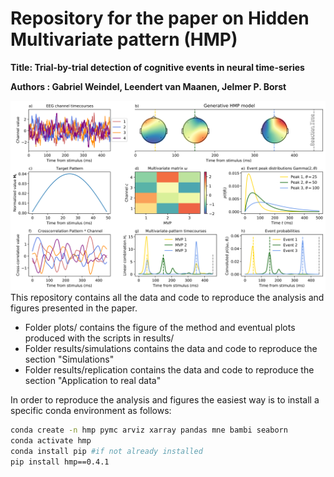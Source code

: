 # Repository for the paper on Hidden Multivariate pattern (HMP)

**Title: Trial-by-trial detection of cognitive events in neural time-series**

**Authors : Gabriel Weindel, Leendert van Maanen, Jelmer P. Borst**

![Figure of the paper in 9 panels summarizing the HMP method, see caption of Figure 1 in the paper](plots/method.png)
This repository contains all the data and code to reproduce the analysis and figures presented in the paper.

- Folder plots/ contains the figure of the method and eventual plots produced with the scripts in results/
- Folder results/simulations contains the data and code to reproduce the section "Simulations"
- Folder results/replication contains the data and code to reproduce the section "Application to real data"

In order to reproduce the analysis and figures the easiest way is to install a specific conda environment as follows:

```bash
conda create -n hmp pymc arviz xarray pandas mne bambi seaborn
conda activate hmp
conda install pip #if not already installed
pip install hmp==0.4.1
```
